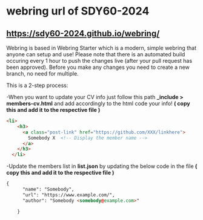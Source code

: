 # webring url of SDY60-2024
## https://sdy60-2024.github.io/webring/



Webring is based in Webring Starter which is a modern, simple webring that anyone can setup and use!
Please note that there is an automated build occuring every 1 hour to push the changes live (after your pull request has been approved). 
Before you make any changes you need to create a new branch, no need for multiple.

This is a 2-step process: 

-When you want to update your CV info just follow this path **_include > members-cv.html** and add accordingly to the html code your info! 
**( copy this and add it to the respective file )**

```html
<li>
    <h3>
      <a class="post-link" href="https://github.com/XXX/linkhere">
        Somebody X  <!-- Display the member name -->
      </a>
    </h3>
  </li>
```

-Update the members list in **list.json** by updating the below code in the file **( copy this and add it to the respective file )**

```html
{
      "name": "Somebody",
      "url": "https://www.example.com/",
      "author": "Somebody <somebody@example.com>"

    }

```


